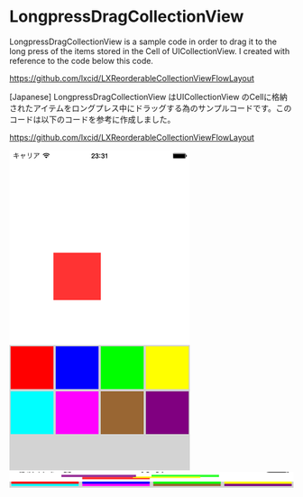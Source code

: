 LongpressDragCollectionView
===========================

LongpressDragCollectionView is a sample code in order to drag it to the long press of the items stored in the Cell of UICollectionView. I created with reference to the code below this code.

https://github.com/lxcid/LXReorderableCollectionViewFlowLayout

[Japanese] LongpressDragCollectionView はUICollectionView のCellに格納されたアイテムをロングプレス中にドラッグする為のサンプルコードです。このコードは以下のコードを参考に作成しました。  

https://github.com/lxcid/LXReorderableCollectionViewFlowLayout

 
<img src="https://raw.githubusercontent.com/notoroid/LongpressDragCollectionView/master/ScreenShots/ss01.png" style="width: 320px; height: 568px;" alt="IDPSliderExsample" />

<img src="https://raw.githubusercontent.com/notoroid/LongpressDragCollectionView/master/ScreenShots/s02.png" style="width: 640px; height: 28px;" alt="IDPSliderExsample" />
